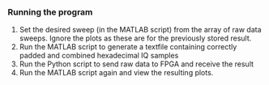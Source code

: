 ### Running the program

1. Set the desired sweep (in the MATLAB script) from the array of raw data sweeps. Ignore the plots as these are for the previously stored result.
2. Run the MATLAB script to generate a textfile containing correctly padded and combined hexadecimal IQ samples
3. Run the Python script to send raw data to FPGA and receive the result
4. Run the MATLAB script again and view the resulting plots.
